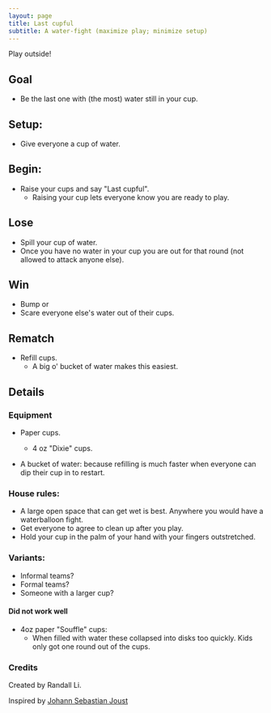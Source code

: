 ```yaml
---
layout: page
title: Last cupful
subtitle: A water-fight (maximize play; minimize setup)
---
```


Play outside!

## Goal
* Be the last one with (the most) water still in your cup. 

## Setup:
* Give everyone a cup of water.

## Begin:
* Raise your cups and say "Last cupful".
  * Raising your cup lets everyone know you are ready to play.

## Lose
* Spill your cup of water.
* Once you have no water in your cup you are out for that round (not allowed to attack anyone else).

## Win
* Bump or 
* Scare everyone else's water out of their cups.

## Rematch
* Refill cups.
  * A big o' bucket of water makes this easiest.

## Details

### Equipment
* Paper cups.
    * 4 oz "Dixie" cups.

* A bucket of water: because refilling is much faster when everyone can dip their cup in to restart.

### House rules: 
* A large open space that can get wet is best. Anywhere you would have a waterballoon fight.
* Get everyone to agree to clean up after you play.
* Hold your cup in the palm of your hand with your fingers outstretched.

### Variants:
* Informal teams?
* Formal teams?
* Someone with a larger cup?

#### Did not work well

* 4oz paper "Souffle" cups:
    * When filled with water these collapsed into disks too quickly. Kids only got one round out of the cups.

### Credits
Created by Randall Li.

Inspired by [Johann Sebastian Joust](http://www.jsjoust.com/)
